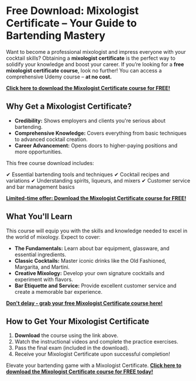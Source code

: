 # Free Download: Mixologist Certificate – Your Guide to Bartending Mastery

Want to become a professional mixologist and impress everyone with your cocktail skills? Obtaining a **mixologist certificate** is the perfect way to solidify your knowledge and boost your career. If you’re looking for a **free mixologist certificate course**, look no further! You can access a comprehensive Udemy course – **at no cost.**

[**Click here to download the Mixologist Certificate course for FREE!**](https://udemywork.com/mixologist-certificate)

## Why Get a Mixologist Certificate?

*   **Credibility:** Shows employers and clients you're serious about bartending.
*   **Comprehensive Knowledge:** Covers everything from basic techniques to advanced cocktail creation.
*   **Career Advancement:** Opens doors to higher-paying positions and more opportunities.

This free course download includes:

✔ Essential bartending tools and techniques
✔ Cocktail recipes and variations
✔ Understanding spirits, liqueurs, and mixers
✔ Customer service and bar management basics

[**Limited-time offer: Download the Mixologist Certificate course for FREE!**](https://udemywork.com/mixologist-certificate)

## What You'll Learn

This course will equip you with the skills and knowledge needed to excel in the world of mixology. Expect to cover:

*   **The Fundamentals:** Learn about bar equipment, glassware, and essential ingredients.
*   **Classic Cocktails:** Master iconic drinks like the Old Fashioned, Margarita, and Martini.
*   **Creative Mixology:** Develop your own signature cocktails and experiment with flavors.
*   **Bar Etiquette and Service:** Provide excellent customer service and create a memorable bar experience.

[**Don't delay - grab your free Mixologist Certificate course here!**](https://udemywork.com/mixologist-certificate)

## How to Get Your Mixologist Certificate

1.  **Download** the course using the link above.
2.  Watch the instructional videos and complete the practice exercises.
3.  Pass the final exam (included in the download).
4.  Receive your Mixologist Certificate upon successful completion!

Elevate your bartending game with a Mixologist Certificate. **[Click here to download the Mixologist Certificate course for FREE today!](https://udemywork.com/mixologist-certificate)**
